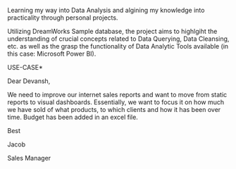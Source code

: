 Learning my way into Data Analysis and algining my knowledge into practicality through personal projects.

Utilizing DreamWorks Sample database, the project aims to highlgiht the understanding of crucial concepts related to Data Querying, Data Cleansing, etc. as well as the grasp the functionality of Data Analytic Tools available (in this case: Microsoft Power BI). 


USE-CASE*

Dear Devansh,

We need to improve our internet sales reports and want to move from static reports to visual dashboards.
Essentially, we want to focus it on how much we have sold of what products, to which clients and how it has been over time. Budget has been added in an excel file.

Best

Jacob

Sales Manager





